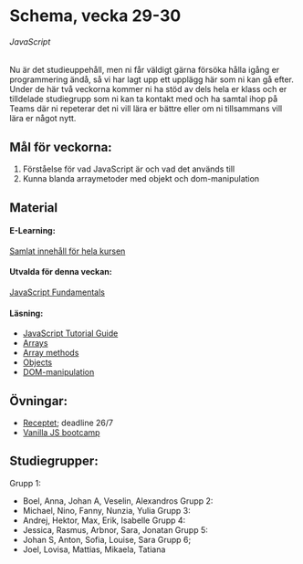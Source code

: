 # Schema, vecka 29-30

###### JavaScript

Nu är det studieuppehåll, men ni får väldigt gärna försöka hålla igång er programmering ändå, så vi har lagt upp ett upplägg här som ni kan gå efter.
Under de här två veckorna kommer ni ha stöd av dels hela er klass och er tilldelade studiegrupp som ni kan ta kontakt med och ha samtal ihop på Teams där ni repeterar det ni vill lära er bättre eller om ni tillsammans vill lära er något nytt.

## Mål för veckorna:
1. Förståelse för vad JavaScript är och vad det används till
2. Kunna blanda arraymetoder med objekt och dom-manipulation 

## Material
#### E-Learning:
[Samlat innehåll för hela kursen](https://github.com/Lexicon-Frontend-2024/e-learning-material/edit/main/README.md)
#### Utvalda för denna veckan:
[JavaScript Fundamentals](https://app.pluralsight.com/library/courses/fundamentals-javascript/table-of-contents)
#### Läsning:
* [JavaScript Tutorial Guide](https://www.w3schools.com/js/)
* [Arrays](https://www.w3schools.com/js/js_arrays.asp)
* [Array methods](https://developer.mozilla.org/en-US/docs/Web/JavaScript/Reference/Global_Objects/Array)
* [Objects](https://www.w3schools.com/js/js_objects.asp)
* [DOM-manipulation](https://www.w3schools.com/js/js_htmldom_methods.asp)

## Övningar:
* [Receptet](https://github.com/Lexicon-Frontend-2024/exercise-js-recipe-manipulation/tree/main); deadline 26/7
* [Vanilla JS bootcamp]()

## Studiegrupper:
Grupp 1:
* Boel, Anna, Johan A, Veselin, Alexandros
Grupp 2:
* Michael, Nino, Fanny, Nunzia, Yulia
Grupp 3:
* Andrej, Hektor, Max, Erik, Isabelle
Grupp 4:
* Jessica, Rasmus, Arbnor, Sara, Jonatan
Grupp 5:
* Johan S, Anton, Sofia, Louise, Sara
Grupp 6;
* Joel, Lovisa, Mattias, Mikaela, Tatiana

